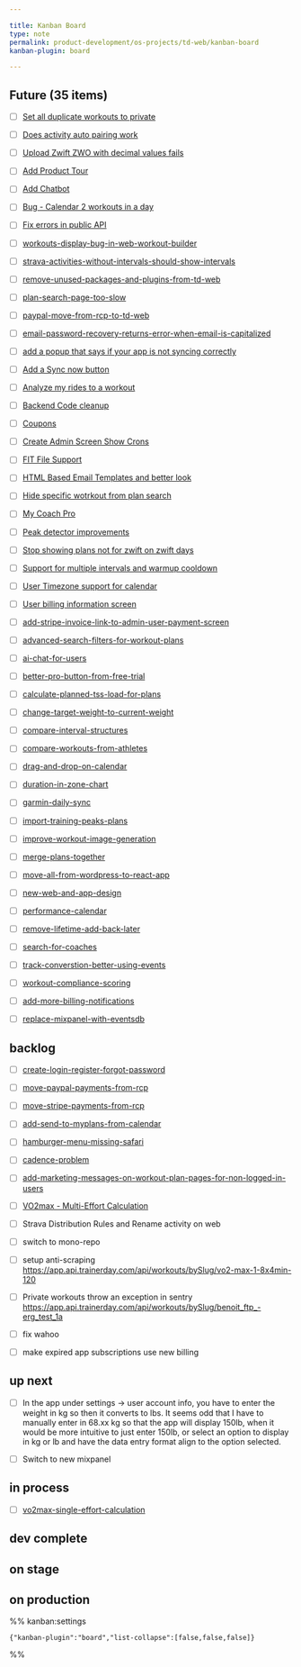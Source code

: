 ```yaml
---

title: Kanban Board
type: note
permalink: product-development/os-projects/td-web/kanban-board
kanban-plugin: board

---
```


## Future (35 items)

- [ ] [Set all duplicate workouts to private](Set%20all%20duplicate%20workouts%20to%20private.md)
- [ ] [Does activity auto pairing work](Does%20activity%20auto%20pairing%20work.md)
- [ ] [Upload Zwift ZWO with decimal values fails](Upload%20Zwift%20ZWO%20with%20decimal%20values%20fails.md)
- [ ] [Add Product Tour](Add%20Product%20Tour.md)
- [ ] [Add Chatbot](Add%20Chatbot.md)
- [ ] [Bug - Calendar 2 workouts in a day](Bug%20-%20Calendar%202%20workouts%20in%20a%20day.md)
- [ ] [Fix errors in public API](Fix%20errors%20in%20public%20API.md)
- [ ] [workouts-display-bug-in-web-workout-builder](backlogs/workouts-display-bug-in-web-workout-builder.md)
- [ ] [strava-activities-without-intervals-should-show-intervals](backlogs/strava-activities-without-intervals-should-show-intervals.md)
- [ ] [remove-unused-packages-and-plugins-from-td-web](backlogs/remove-unused-packages-and-plugins-from-td-web.md)
- [ ] [plan-search-page-too-slow](backlogs/plan-search-page-too-slow.md)
- [ ] [paypal-move-from-rcp-to-td-web](backlogs/paypal-move-from-rcp-to-td-web.md)
- [ ] [email-password-recovery-returns-error-when-email-is-capitalized](backlogs/email-password-recovery-returns-error-when-email-is-capitalized.md)
- [ ] [add a popup that says if your app is not syncing correctly](backlogs/add%20a%20popup%20that%20says%20if%20your%20app%20is%20not%20syncing%20correctly.md)
- [ ] [Add a Sync now button](backlogs/Add%20a%20Sync%20now%20button.md)
- [ ] [Analyze my rides to a workout](backlogs/Analyze%20my%20rides%20to%20a%20workout.md)
- [ ] [Backend Code cleanup](backlogs/Backend%20Code%20cleanup.md)
- [ ] [Coupons](backlogs/Coupons.md)
- [ ] [Create Admin Screen Show Crons](backlogs/Create%20Admin%20Screen%20Show%20Crons.md)
- [ ] [FIT File Support](backlogs/FIT%20File%20Support.md)
- [ ] [HTML Based Email Templates and better look](backlogs/HTML%20Based%20Email%20Templates%20and%20better%20look.md)
- [ ] [Hide specific wotrkout from plan search](backlogs/Hide%20specific%20wotrkout%20from%20plan%20search.md)
- [ ] [My Coach Pro](backlogs/My%20Coach%20Pro.md)
- [ ] [Peak detector improvements](backlogs/Peak%20detector%20improvements.md)
- [ ] [Stop showing plans not for zwift on zwift days](backlogs/Stop%20showing%20plans%20not%20for%20zwift%20on%20zwift%20days.md)
- [ ] [Support for multiple intervals and warmup cooldown](backlogs/Support%20for%20multiple%20intervals%20and%20warmup%20cooldown.md)
- [ ] [User Timezone support for calendar](backlogs/User%20Timezone%20support%20for%20calendar.md)
- [ ] [User billing information screen](backlogs/User%20billing%20information%20screen.md)
- [ ] [add-stripe-invoice-link-to-admin-user-payment-screen](backlogs/add-stripe-invoice-link-to-admin-user-payment-screen.md)
- [ ] [advanced-search-filters-for-workout-plans](backlogs/advanced-search-filters-for-workout-plans.md)
- [ ] [ai-chat-for-users](backlogs/ai-chat-for-users.md)
- [ ] [better-pro-button-from-free-trial](backlogs/better-pro-button-from-free-trial.md)
- [ ] [calculate-planned-tss-load-for-plans](backlogs/calculate-planned-tss-load-for-plans.md)
- [ ] [change-target-weight-to-current-weight](backlogs/change-target-weight-to-current-weight.md)
- [ ] [compare-interval-structures](backlogs/compare-interval-structures.md)
- [ ] [compare-workouts-from-athletes](backlogs/compare-workouts-from-athletes.md)
- [ ] [drag-and-drop-on-calendar](backlogs/drag-and-drop-on-calendar.md)
- [ ] [duration-in-zone-chart](backlogs/duration-in-zone-chart.md)
- [ ] [garmin-daily-sync](backlogs/garmin-daily-sync.md)
- [ ] [import-training-peaks-plans](backlogs/import-training-peaks-plans.md)
- [ ] [improve-workout-image-generation](backlogs/improve-workout-image-generation.md)
- [ ] [merge-plans-together](backlogs/merge-plans-together.md)
- [ ] [move-all-from-wordpress-to-react-app](backlogs/move-all-from-wordpress-to-react-app.md)
- [ ] [new-web-and-app-design](backlogs/new-web-and-app-design.md)
- [ ] [performance-calendar](backlogs/performance-calendar.md)
- [ ] [remove-lifetime-add-back-later](backlogs/remove-lifetime-add-back-later.md)
- [ ] [search-for-coaches](backlogs/search-for-coaches.md)
- [ ] [track-converstion-better-using-events](backlogs/track-converstion-better-using-events.md)
- [ ] [workout-compliance-scoring](backlogs/workout-compliance-scoring.md)
- [ ] [add-more-billing-notifications](backlogs/add-more-billing-notifications.md)
- [ ] [replace-mixpanel-with-eventsdb](backlogs/replace-mixpanel-with-eventsdb.md)


## backlog

- [ ] [create-login-register-forgot-password](create-login-register-forgot-password.md)
- [ ] [move-paypal-payments-from-rcp](move-paypal-payments-from-rcp.md)
- [ ] [move-stripe-payments-from-rcp](move-stripe-payments-from-rcp.md)
- [ ] [add-send-to-myplans-from-calendar](add-send-to-myplans-from-calendar.md)
- [ ] [hamburger-menu-missing-safari](hamburger-menu-missing-safari.md)
- [ ] [cadence-problem](cadence-problem.md)
- [ ] [add-marketing-messages-on-workout-plan-pages-for-non-logged-in-users](backlogs/add-marketing-messages-on-workout-plan-pages-for-non-logged-in-users.md)
- [ ] [VO2max - Multi-Effort Calculation](VO2max%20-%20Multi-Effort%20Calculation.md)
- [ ] Strava Distribution Rules and Rename activity on web
- [ ] switch to mono-repo
- [ ] setup anti-scraping https://app.api.trainerday.com/api/workouts/bySlug/vo2-max-1-8x4min-120
- [ ] Private workouts throw an exception in sentry
	https://app.api.trainerday.com/api/workouts/bySlug/benoit_ftp_-erg_test_1a
- [ ] fix wahoo
- [ ] make expired app subscriptions use new billing


## up next

- [ ] In the app under settings -> user account info, you have to enter the weight in kg so then it converts to lbs. It seems odd that I have to manually enter in 68.xx kg so that the app will display 150lb, when it would be more intuitive to just enter 150lb, or select an option to display in kg or lb and have the data entry format align to the option selected.
- [ ] Switch to new mixpanel


## in process

- [ ] [vo2max-single-effort-calculation](vo2max-single-effort-calculation.md)


## dev complete



## on stage



## on production





%% kanban:settings
```
{"kanban-plugin":"board","list-collapse":[false,false,false]}
```
%%